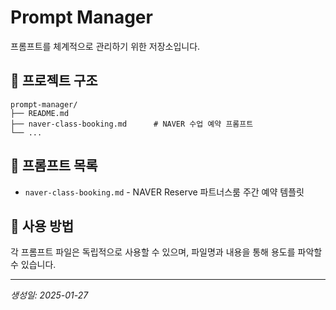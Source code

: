 # Prompt Manager

프롬프트를 체계적으로 관리하기 위한 저장소입니다.

## 📁 프로젝트 구조

```
prompt-manager/
├── README.md
├── naver-class-booking.md      # NAVER 수업 예약 프롬프트
└── ...
```

## 📝 프롬프트 목록

- `naver-class-booking.md` - NAVER Reserve 파트너스룸 주간 예약 템플릿

## 🚀 사용 방법

각 프롬프트 파일은 독립적으로 사용할 수 있으며, 파일명과 내용을 통해 용도를 파악할 수 있습니다.

---

_생성일: 2025-01-27_
